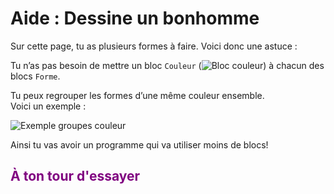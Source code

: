 # Aide : Dessine un bonhomme

Sur cette page, tu as plusieurs formes à faire. Voici donc une astuce :

Tu n’as pas besoin de mettre un bloc `Couleur` (![Bloc couleur][bloc_couleur]) à chacun des blocs `Forme`.

Tu peux regrouper les formes d’une même couleur ensemble.  
Voici un exemple :

![Exemple groupes couleur][ex_gr_couleur]

Ainsi tu vas avoir un programme qui va utiliser moins de blocs!

## <span style="color: #800080">À ton tour d'essayer</span>

[bloc_couleur]: img/animation_couleur.png
[ex_gr_couleur]: img/animation_ex_gr_couleur.png
